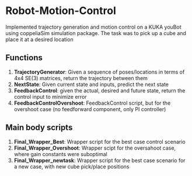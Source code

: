 # Robot-Motion-Control
Implemented trajectory generation and motion control on a KUKA youBot using coppeliaSim simulation package. The task was to pick up a cube and place it at a desired location

## Functions
1. **TrajectoryGenerator**: Given a sequence of poses/locations in terms of 4x4 SE(3) matrices, return the trajectory between them
2. **NextState**: Given current state and inputs, predict the next state
3. **FeedbackControl**: given the actual, desired and future state, return the control input to minimize error
4. **FeedbackControlOvershoot**: FeedbackControl script, but for the overshoot case (no feedforward component, only PI controller)

## Main body scripts
1. **Final_Wrapper_Best**: Wrapper script for the best case control scenario
3. **Final_Wrapper_Overshoot**: Wrapper scipt for the oversahoot case, where gain constants were suboptimal
4. **Final_Wrapper_newtask**: Wrapper script for the best case scenario for a new case, with new cube pick/place positions
